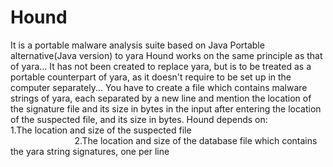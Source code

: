 # Hound

It is a portable malware analysis suite based on Java 
Portable alternative(Java version) to yara
Hound works on the same principle as that of yara... It has not been created to replace yara, but is to be treated as a portable counterpart of yara, as it doesn't require to be set up in the computer separately... You have to create a file which contains malware strings of yara, each separated by a new line and mention the location of the signature file and its size in bytes in the input after entering the location of the suspected file, and its size in bytes. Hound depends on:                 1.The location and size of the suspected file                                                                                 2.The location and size of the database file which contains the yara string signatures, one per line
